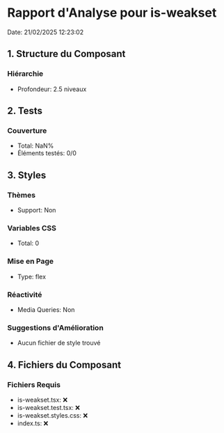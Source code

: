 # Rapport d'Analyse pour is-weakset

Date: 21/02/2025 12:23:02

## 1. Structure du Composant

### Hiérarchie

- Profondeur: 2.5 niveaux

## 2. Tests

### Couverture

- Total: NaN%
- Éléments testés: 0/0

## 3. Styles

### Thèmes

- Support: Non

### Variables CSS

- Total: 0

### Mise en Page

- Type: flex

### Réactivité

- Media Queries: Non

### Suggestions d'Amélioration

- Aucun fichier de style trouvé

## 4. Fichiers du Composant

### Fichiers Requis

- is-weakset.tsx: ❌
- is-weakset.test.tsx: ❌
- is-weakset.styles.css: ❌
- index.ts: ❌
